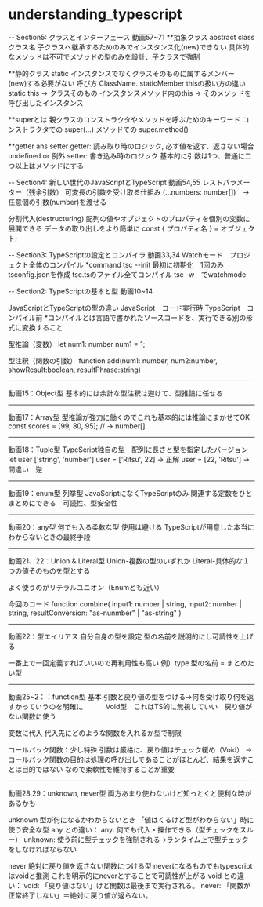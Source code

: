 # understanding_typescript
-- Section5: クラスとインターフェース
動画57~71
**抽象クラス 
abstract class クラス名
子クラスへ継承するためのみでインスタンス化(new)できない
具体的なメソッドは不可でメソッドの型のみを設計、子クラスで強制

**静的クラス static
インスタンスでなくクラスそのものに属するメンバー　(new)する必要がない
呼び方 ClassName. staticMember
thisの扱い方の違い
static this -> クラスそのもの
インスタンスメソッド内のthis -> そのメソッドを呼び出したインスタンス

**superとは
親クラスのコンストラクタやメソッドを呼ぶためのキーワード
コンストラクタでの super(...)
メソッドでの super.method()

**getter ans setter
getter: 読み取り時のロジック,
        必ず値を返す、返さない場合 undefined or 例外
setter: 書き込み時のロジック
        基本的に引数は1つ、普通に二つ以上はメソッドにする


-- Section4: 新しい世代のJavaScriptとTypeScript
動画54,55
レストパラメーター（残余引数）
可変長の引数を受け取る仕組み
(...numbers: number[])　→　任意個の引数(number)を渡せる

分割代入(destructuring)
配列の値やオブジェクトのプロパティを個別の変数に展開できる
データの取り出しをより簡単に
const { プロパティ名 } = オブジェクト;

-- Section3: TypeScriptの設定とコンパイラ
動画33,34
Watchモード　プロジェクト全体のコンパイル
*command
tsc --init 最初に初期化　1回のみ　tsconfig.jsonを作成
tsc.tsのファイル全てコンパイル
tsc -w　でwatchmode

-- Section2: TypeScriptの基本と型
動画10~14

JavaScriptとTypeScriptの型の違い
JavaScript　コード実行時
TypeScript　コンパイル前
*コンパイルとは言語で書かれたソースコードを、実行できる別の形式に変換すること

型推論（変数）
let num1: number
num1 = 1;

型注釈（関数の引数）
function add(num1: number, num2:number, showResult:boolean, resultPhrase:string)

---
動画15：Object型
基本的には余計な型注釈は避けて、型推論に任せる

---
動画17：Array型
型推論が強力に働くのでこれも基本的には推論にまかせてOK
const scores = [99, 80, 95];        // → number[]

---
動画18：Tuple型
TypeScript独自の型　配列に長さと型を指定したバージョン
let user ['string', 'number']
user = ['Ritsu', 22] -> 正解
user = [22, 'Ritsu'] -> 間違い　逆

---
動画19：enum型
列挙型
JavaScriptになくTypeScriptのみ
関連する定数をひとまとめにできる　可読性、型安全性

---
動画20：any型
何でも入る柔軟な型
使用は避ける
TypeScriptが用意した本当にわからないときの最終手段

---
動画21、22：Union & Literal型
Union-複数の型のいずれか
Literal-具体的な１つの値そのものを型とする

よく使うのがリテラルユニオン（Enumとも近い）

今回のコード
function combine(
  input1: number | string,
  input2: number | string,
  resultConversion: "as-nunmber" | "as-string"
)

---
動画22：型エイリアス
自分自身の型を設定
型の名前を説明的にし可読性を上げる

一番上で一回定義すればいいので再利用性も高い
例）type 型の名前 = まとめたい型

---
動画25~2：：function型
基本
引数と戻り値の型をつける→何を受け取り何を返すかっていうのを明確に
　　　Void型　これはTS的に無視していい　戻り値がない関数に使う

変数に代入
代入先にどのような関数を入れるか型で制限

コールバック関数：少し特殊
引数は厳格に、戻り値はチェック緩め（Void）
→コールバック関数の目的は処理の呼び出しであることがほとんど、結果を返すことは目的ではない
なので柔軟性を維持することが重要

---
動画28,29：unknown, never型
両方あまり使わないけど知っとくと便利な時があるかも

unknown 
型が何になるかわからないとき
「値はくるけど型がわからない」時に使う安全な型
any との違い：
  any: 何でも代入・操作できる（型チェックをスルー）
  unknown: 使う前に型チェックを強制される→ランタイム上で型チェックをしなければならない

never
絶対に戻り値を返さない関数につける型
neverになるものでもtypescriptはvoidと推測
これを明示的にneverとすることで可読性が上がる
void との違い：
  void: 「戻り値はない」けど関数は最後まで実行される。
  never: 「関数が正常終了しない」＝絶対に戻り値が返らない。